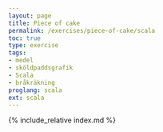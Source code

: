 ```yaml
---
layout: page
title: Piece of cake
permalink: /exercises/piece-of-cake/scala
toc: true
type: exercise
tags:
- medel
- sköldpaddsgrafik
- Scala
- bråkräkning
proglang: scala
ext: scala
---
```

{% include_relative index.md %}
